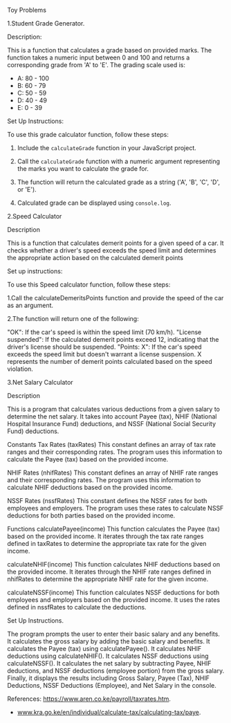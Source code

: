 Toy Problems 

1.Student Grade Generator.

 Description:

This is a function that calculates a grade based on provided marks. The function takes a numeric input between 0 and 100 and returns a corresponding grade from 'A' to 'E'. The grading scale used is:

- A: 80 - 100
- B: 60 - 79
- C: 50 - 59
- D: 40 - 49
- E: 0 - 39

Set Up Instructions:

To use this grade calculator function, follow these steps:

1. Include the `calculateGrade` function in your JavaScript project.

2. Call the `calculateGrade` function with a numeric argument representing the marks you want to calculate the grade for.

3. The function will return the calculated grade as a string ('A', 'B', 'C', 'D', or 'E').

4. Calculated grade can be displayed using `console.log`.



2.Speed Calculator

Description

This is a function  that calculates demerit points for a given speed of a car. It checks whether a driver's speed exceeds the speed limit and determines the appropriate action based on the calculated demerit points

Set up instructions:

To use this Speed calculator function, follow these steps:

1.Call the calculateDemeritsPoints function and provide the speed of the car as an argument.

2.The function will return one of the following:

"OK": If the car's speed is within the speed limit (70 km/h).
"License suspended": If the calculated demerit points exceed 12, indicating that the driver's license should be suspended.
"Points: X": If the car's speed exceeds the speed limit but doesn't warrant a license suspension. X represents the number of demerit points calculated based on the speed violation.


3.Net Salary Calculator

Description

This is a program that calculates various deductions from a given salary to determine the net salary. It takes into account Payee (tax), NHIF (National Hospital Insurance Fund) deductions, and NSSF (National Social Security Fund) deductions.

Constants
Tax Rates (taxRates)
This constant defines an array of tax rate ranges and their corresponding rates. The program uses this information to calculate the Payee (tax) based on the provided income.

NHIF Rates (nhifRates)
This constant defines an array of NHIF rate ranges and their corresponding rates. The program uses this information to calculate NHIF deductions based on the provided income.

NSSF Rates (nssfRates)
This constant defines the NSSF rates for both employees and employers. The program uses these rates to calculate NSSF deductions for both parties based on the provided income.

Functions
calculatePayee(income)
This function calculates the Payee (tax) based on the provided income. It iterates through the tax rate ranges defined in taxRates to determine the appropriate tax rate for the given income.

calculateNHIF(income)
This function calculates NHIF deductions based on the provided income. It iterates through the NHIF rate ranges defined in nhifRates to determine the appropriate NHIF rate for the given income.

calculateNSSF(income)
This function calculates NSSF deductions for both employees and employers based on the provided income. It uses the rates defined in nssfRates to calculate the deductions.


Set Up Instructions.

The program prompts the user to enter their basic salary and any benefits.
It calculates the gross salary by adding the basic salary and benefits.
It calculates the Payee (tax) using calculatePayee().
It calculates NHIF deductions using calculateNHIF().
It calculates NSSF deductions using calculateNSSF().
It calculates the net salary by subtracting Payee, NHIF deductions, and NSSF deductions (employee portion) from the gross salary.
Finally, it displays the results including Gross Salary, Payee (Tax), NHIF Deductions, NSSF Deductions (Employee), and Net Salary in the console.

References:
 https://www.aren.co.ke/payroll/taxrates.htm.

- www.kra.go.ke/en/individual/calculate-tax/calculating-tax/paye.
